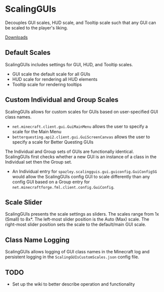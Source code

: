# ScalingGUIs
Decouples GUI scales, HUD scale, and Tooltip scale such that any GUI can be scaled to the player's liking.

[Downloads](https://github.com/Spazley/ScalingGUIs/releases)

## Default Scales
ScalingGUIs includes settings for GUI, HUD, and Tooltip scales. 
* GUI scale the default scale for all GUIs
* HUD scale for rendering all HUD elements
* Tooltip scale for rendering tooltips

## Custom Individual and Group Scales
ScalingGUIs allows for custom scales for GUIs based on user-specified GUI class names.
* `net.minecraft.client.gui.GuiMainMenu` allows the user to specify a scale for the Main Menu
* `betterquesting.api2.client.gui.GuiScreenCanvas` allows the user to specify a scale for Better Questing GUIs

The Individual and Group sets of GUIs are functionally identical. ScalingGUIs first checks whether a new GUI is an instance of a class in the Individual set then the Group set. 
* An Individual entry for `spazley.scalingguis.gui.guiconfig.GuiConfigSG` would allow the ScalingGUIs config GUI to scale differently than any config GUI based on a Group entry for `net.minecraftforge.fml.client.config.GuiConfig`. 

## Scale Slider
ScalingGUIs presents the scale settings as sliders. The scales range from 1x (Small) to 8x*. The left-most slider position is the Auto (Max) scale. The right-most slider position sets the scale to the default/main GUI scale.

## Class Name Logging
ScalingGUIs allows logging of GUI class names in the Minecraft log and persistent logging in the `ScalingGUIsCustomScales.json` config file.

## TODO
* Set up the wiki to better describe operation and functionality
